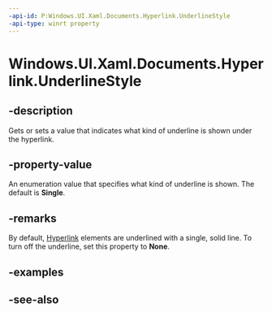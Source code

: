 ```yaml
---
-api-id: P:Windows.UI.Xaml.Documents.Hyperlink.UnderlineStyle
-api-type: winrt property
---
```


<!-- Property syntax
public Windows.UI.Xaml.Documents.UnderlineStyle UnderlineStyle { get;  set; }
-->

# Windows.UI.Xaml.Documents.Hyperlink.UnderlineStyle

## -description
Gets or sets a value that indicates what kind of underline is shown under the hyperlink.



## -property-value
An enumeration value that specifies what kind of underline is shown. The default is **Single**.

## -remarks
By default, [Hyperlink](hyperlink.md) elements are underlined with a single, solid line. To turn off the underline, set this property to **None**.

## -examples

## -see-also
